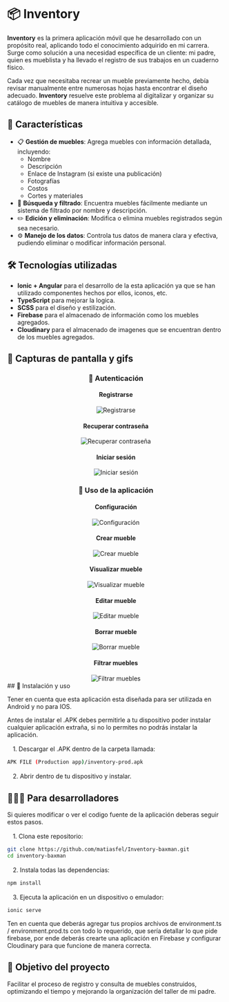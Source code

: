 # 📦 Inventory  

**Inventory** es la primera aplicación móvil que he desarrollado con un propósito real, aplicando todo el conocimiento adquirido en mi carrera. Surge como solución a una necesidad específica de un cliente: mi padre, quien es mueblista y ha llevado el registro de sus trabajos en un cuaderno físico.  

Cada vez que necesitaba recrear un mueble previamente hecho, debía revisar manualmente entre numerosas hojas hasta encontrar el diseño adecuado. **Inventory** resuelve este problema al digitalizar y organizar su catálogo de muebles de manera intuitiva y accesible.  

## 🚀 Características  

- 📋 **Gestión de muebles**: Agrega muebles con información detallada, incluyendo:  
  - Nombre  
  - Descripción  
  - Enlace de Instagram (si existe una publicación)  
  - Fotografías  
  - Costos  
  - Cortes y materiales  
- 🔎 **Búsqueda y filtrado**: Encuentra muebles fácilmente mediante un sistema de filtrado por nombre y descripción.  
- ✏️ **Edición y eliminación**: Modifica o elimina muebles registrados según sea necesario.  
- ⚙️ **Manejo de los datos**: Controla tus datos de manera clara y efectiva, pudiendo eliminar o modificar información personal. 

## 🛠️ Tecnologías utilizadas  

- **Ionic + Angular** para el desarrollo de la esta aplicación ya que se han utilizado componentes hechos por ellos, iconos, etc.
- **TypeScript** para mejorar la logica.
- **SCSS** para el diseño y estilización.
- **Firebase** para el almacenado de información como los muebles agregados.
- **Cloudinary** para el almacenado de imagenes que se encuentran dentro de los muebles agregados.

## 📱 Capturas de pantalla y gifs

<div align="center">

### 🔹 Autenticación  

#### Registrarse  
<img src="src/assets/demo/register.gif" alt="Registrarse">  

#### Recuperar contraseña  
<img src="src/assets/demo/pass-recovery.gif" alt="Recuperar contraseña">  

#### Iniciar sesión  
<img src="src/assets/demo/login-in.gif" alt="Iniciar sesión">  

</div>

<div align="center">

### 🔹 Uso de la aplicación  

#### Configuración  
<img src="src/assets/demo/settings.gif" alt="Configuración">  

#### Crear mueble  
<img src="src/assets/demo/create-furniture.gif" alt="Crear mueble">  

#### Visualizar mueble  
<img src="src/assets/demo/view-furniture.gif" alt="Visualizar mueble">  

#### Editar mueble  
<img src="src/assets/demo/edit-furniture.gif" alt="Editar mueble">  

#### Borrar mueble  
<img src="src/assets/demo/delete-furniture.gif" alt="Borrar mueble">  

#### Filtrar muebles  
<img src="src/assets/demo/filter-example.gif" alt="Filtrar muebles">  

</div>
## 📌 Instalación y uso

Tener en cuenta que esta aplicación esta diseñada para ser utilizada en Android y no para IOS.

Antes de instalar el .APK debes permitirle a tu dispositivo poder instalar cualquier aplicación extraña, si no lo permites no podrás instalar la aplicación.

ㅤ1. Descargar el .APK dentro de la carpeta llamada:  
   ```bash
   APK FILE (Production app)/inventory-prod.apk
   ```

ㅤ2. Abrir dentro de tu dispositivo y instalar.  

## 🧑🏻‍💻 Para desarrolladores

Si quieres modificar o ver el codigo fuente de la aplicación deberas seguir estos pasos.

ㅤ1. Clona este repositorio:
   ```bash
   git clone https://github.com/matiasfel/Inventory-baxman.git
   cd inventory-baxman
   ```
ㅤ2. Instala todas las dependencias:
   ```bash
   npm install
   ```

ㅤ3. Ejecuta la aplicación en un dispositivo o emulador:  
   ```bash
   ionic serve
   ```

Ten en cuenta que deberás agregar tus propios archivos de environment.ts / environment.prod.ts con todo lo requerido, que sería detallar lo que pide firebase, por ende deberás crearte una aplicación en Firebase y configurar Cloudinary para que funcione de manera correcta.

## 🎯 Objetivo del proyecto  

Facilitar el proceso de registro y consulta de muebles construidos, optimizando el tiempo y mejorando la organización del taller de mi padre.
